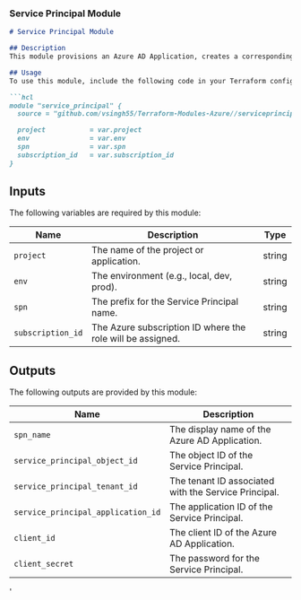 ### Service Principal Module

```markdown
# Service Principal Module

## Description
This module provisions an Azure AD Application, creates a corresponding Service Principal, and assigns it the Contributor role at the subscription level. It also generates a password for the Service Principal.

## Usage
To use this module, include the following code in your Terraform configuration:

```hcl
module "service_principal" {
  source = "github.com/vsingh55/Terraform-Modules-Azure//serviceprincipal"

  project           = var.project
  env               = var.env
  spn               = var.spn
  subscription_id   = var.subscription_id
}
```

## Inputs
The following variables are required by this module:

| Name            | Description                                | Type   |
|-----------------|--------------------------------------------|--------|
| `project`       | The name of the project or application.    | string |
| `env`           | The environment (e.g., local, dev, prod).  | string |
| `spn`           | The prefix for the Service Principal name. | string |
| `subscription_id`| The Azure subscription ID where the role will be assigned. | string |

## Outputs
The following outputs are provided by this module:

| Name                        | Description                                        |
|-----------------------------|----------------------------------------------------|
| `spn_name`                  | The display name of the Azure AD Application.     |
| `service_principal_object_id`| The object ID of the Service Principal.           |
| `service_principal_tenant_id`| The tenant ID associated with the Service Principal.|
| `service_principal_application_id` | The application ID of the Service Principal.    |
| `client_id`                 | The client ID of the Azure AD Application.        |
| `client_secret`             | The password for the Service Principal.           |
'